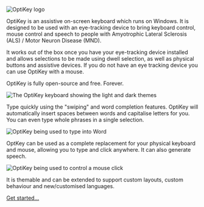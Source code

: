 ![OptiKey logo](https://github.com/JuliusSweetland/OptiKey/blob/gh-pages/images/OptiKey-logo-600x200.png)

OptiKey is an assistive on-screen keyboard which runs on Windows. It is designed to be used with an eye-tracking device to bring keyboard control, mouse control and speech to people with Amyotrophic Lateral Sclerosis (ALS) / Motor Neuron Disease (MND).

It works out of the box once you have your eye-tracking device installed and allows selections to be made using dwell selection, as well as physical buttons and assistive devices. If you do not have an eye tracking device you can use OptiKey with a mouse.

OptiKey is fully open-source and free. Forever.

![The OptiKey keyboard showing the light and dark themes](http://juliussweetland.github.io/OptiKey/images/Keyboards_Alpha_Showing_Light_And_Dark_Themes.png)

Type quickly using the "swiping" and word completion features. OptiKey will automatically insert spaces between words and capitalise letters for you. You can even type whole phrases in a single selection.

![OptiKey being used to type into Word](http://juliussweetland.github.io/OptiKey/images/Typing_Into_Word.png)

OptKey can be used as a complete replacement for your physical keyboard and mouse, allowing you to type and click anywhere. It can also generate speech.

![OptiKey being used to control a mouse click](http://juliussweetland.github.io/OptiKey/images/Clicking_On_Magnified_Folder.png)

It is themable and can be extended to support custom layouts, custom behaviour and new/customised languages.

[Get started...](https://github.com/JuliusSweetland/OptiKey/wiki/Get-Started)